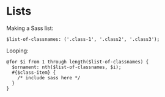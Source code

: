 # Lists 

Making a Sass list:

    $list-of-classnames: ('.class-1', '.class2', '.class3');

Looping:

    @for $i from 1 through length($list-of-classnames) {
      $ornament: nth($list-of-classnames, $i); 
      #{$class-item} {
        /* include sass here */
      }
    }